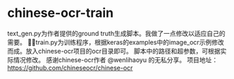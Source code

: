 # chinese-ocr-train

text_gen.py为作者提供的ground truth生成脚本。我做了一点修改以适应自己的需要。
train.py为训练程序，根据keras的examples中的image_ocr示例修改而成。放入chinese-ocr项目的ocr目录即可。
脚本中的路径和超参数，可根据实际情况修改。
感谢chinese-ocr作者 @wenlihaoyu 的无私分享。
项目地址：https://github.com/chineseocr/chinese-ocr